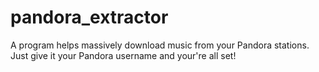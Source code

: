 pandora_extractor
==================

A program helps massively download music from your Pandora stations. 
Just give it your Pandora username and your're all set!